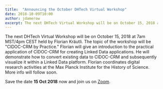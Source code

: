 ```yaml
---
title:  "Announcing the October DHTech Virtual Workshop"
date: 2018-10-09T10:00
author: jdamerow
excerpt: The next DHTech Virtual Workshop will be on October 15, 2018 at 7am MST/4pm CEST. Florian Kräutli will run the workshop. Its topic is "CIDOC-CRM by Practice."
---
```


The next DHTech Virtual Workshop will be on October 15, 2018 at 7am MST/4pm CEST held by Florian Kräutli. The topic of the workshop will be "CIDOC-CRM by Practice." Florian will give an introduction to the practical application of CIDOC-CRM for creating Linked Data applications. He will demonstrate how to convert existing data to CIDOC-CRM and subsequently visualize it within a Linked Data platform. Florian coordinates digital research activities at the Max Planck Institute for the History of Science. More info will follow soon.

Save the date **15 Oct 2018** now and join us on [Zoom](https://zoom.us/j/755179791).
